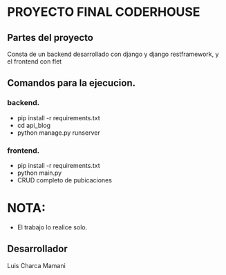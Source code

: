# PROYECTO FINAL CODERHOUSE

## Partes del proyecto
Consta de un backend desarrollado con django y django restframework, y el frontend con flet

## Comandos para la ejecucion.

### backend.
- pip install -r requirements.txt
- cd api_blog
- python manage.py runserver

### frontend.
- pip install -r requirements.txt
- python main.py
- CRUD completo de pubicaciones

# NOTA:
- El trabajo lo realice solo.

## Desarrollador
Luis Charca Mamani
